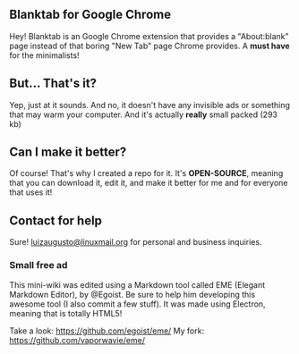 ## Blanktab for Google Chrome
Hey! Blanktab is an Google Chrome extension that provides a "About:blank" page instead of that boring "New Tab" page Chrome provides. A __must have__ for the minimalists! 

## But... That's it?

Yep, just at it sounds. And no, it doesn't have any invisible ads or something that may warm your computer. And it's actually __really__ small packed (293 kb)

## Can I make it better?

Of course! That's why I created a repo for it. It's __OPEN-SOURCE__, meaning that you can download it, edit it, and make it better for me and for everyone that uses it!

## Contact for help

Sure!
luizaugusto@linuxmail.org for personal and business inquiries.

### Small free ad 
This mini-wiki was edited using a Markdown tool called EME (Elegant Markdown Editor), by @Egoist. Be sure to help him developing this awesome tool (I also commit a few stuff). It was made using Electron, meaning that is totally HTML5!

Take a look: https://github.com/egoist/eme/
My fork: https://github.com/vaporwavie/eme/
